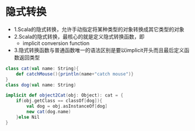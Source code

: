 # 隐式转换
- 1.Scala的隐式转换，允许手动指定将某种类型的对象转换成其它类型的对象
- 2.Scala的隐式转换，最核心的就是定义隐式转换函数，即
    - implicit conversion function
- 3.隐式转换函数与普通函数唯一的语法区别是要以implicit开头而且最后定义函数返回类型


```scala
class cat(val name: String){
    def catchMouse(){println(name+"catch mouse")}
}
class dog(val name: String)

implicit def object2Cat(obj: Object): cat = {
    if(obj.getClass == classOf[dog]){
        val dog = obj.asInstanceOf[dog]
        new cat(dog.name)
    }else Nil
}
```
